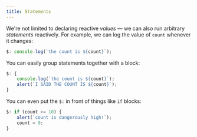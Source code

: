 ```yaml
---
title: Statements
---
```


We're not limited to declaring reactive *values* — we can also run arbitrary *statements* reactively. For example, we can log the value of `count` whenever it changes:

```js
$: console.log(`the count is ${count}`);
```

You can easily group statements together with a block:

```js
$: {
	console.log(`the count is ${count}`);
	alert(`I SAID THE COUNT IS ${count}`);
}
```

You can even put the `$:` in front of things like `if` blocks:

```js
$: if (count >= 10) {
	alert(`count is dangerously high!`);
	count = 9;
}
```